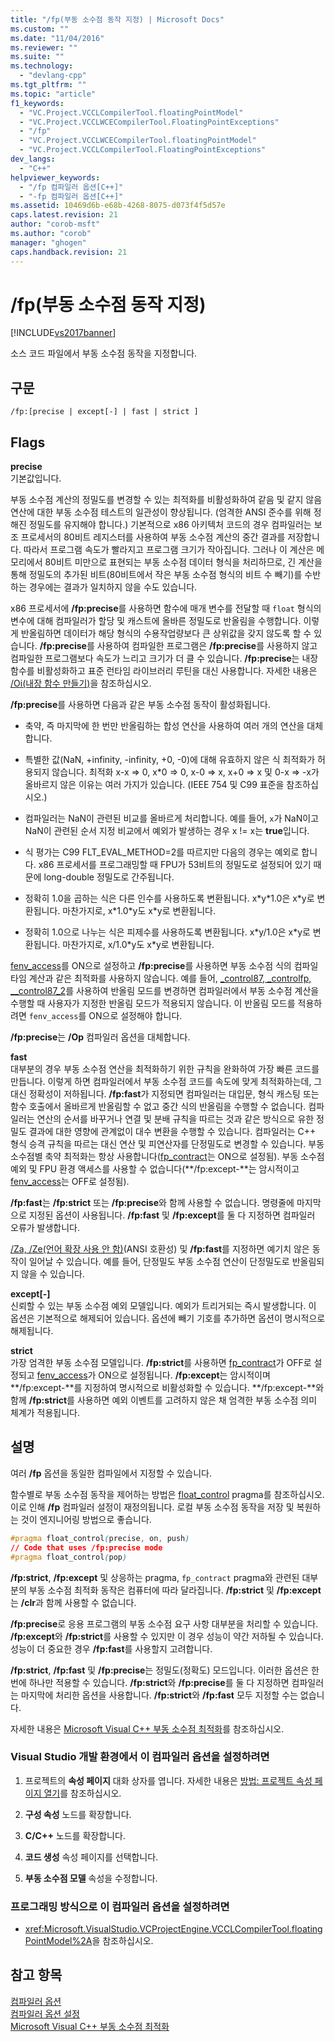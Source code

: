 ```yaml
---
title: "/fp(부동 소수점 동작 지정) | Microsoft Docs"
ms.custom: ""
ms.date: "11/04/2016"
ms.reviewer: ""
ms.suite: ""
ms.technology: 
  - "devlang-cpp"
ms.tgt_pltfrm: ""
ms.topic: "article"
f1_keywords: 
  - "VC.Project.VCCLCompilerTool.floatingPointModel"
  - "VC.Project.VCCLWCECompilerTool.FloatingPointExceptions"
  - "/fp"
  - "VC.Project.VCCLWCECompilerTool.floatingPointModel"
  - "VC.Project.VCCLCompilerTool.FloatingPointExceptions"
dev_langs: 
  - "C++"
helpviewer_keywords: 
  - "/fp 컴파일러 옵션[C++]"
  - "-fp 컴파일러 옵션[C++]"
ms.assetid: 10469d6b-e68b-4268-8075-d073f4f5d57e
caps.latest.revision: 21
author: "corob-msft"
ms.author: "corob"
manager: "ghogen"
caps.handback.revision: 21
---
```

# /fp(부동 소수점 동작 지정)
[!INCLUDE[vs2017banner](../../assembler/inline/includes/vs2017banner.md)]

소스 코드 파일에서 부동 소수점 동작을 지정합니다.  
  
## 구문  
  
```  
/fp:[precise | except[-] | fast | strict ]  
```  
  
## Flags  
 **precise**  
 기본값입니다.  
  
 부동 소수점 계산의 정밀도를 변경할 수 있는 최적화를 비활성화하여 같음 및 같지 않음 연산에 대한 부동 소수점 테스트의 일관성이 향상됩니다. \(엄격한 ANSI 준수를 위해 정해진 정밀도를 유지해야 합니다.\) 기본적으로 x86 아키텍처 코드의 경우 컴파일러는 보조 프로세서의 80비트 레지스터를 사용하여 부동 소수점 계산의 중간 결과를 저장합니다.  따라서 프로그램 속도가 빨라지고 프로그램 크기가 작아집니다.  그러나 이 계산은 메모리에서 80비트 미만으로 표현되는 부동 소수점 데이터 형식을 처리하므로, 긴 계산을 통해 정밀도의 추가된 비트\(80비트에서 작은 부동 소수점 형식의 비트 수 빼기\)를 수반하는 경우에는 결과가 일치하지 않을 수도 있습니다.  
  
 x86 프로세서에 **\/fp:precise**를 사용하면 함수에 매개 변수를 전달할 때 `float` 형식의 변수에 대해 컴파일러가 할당 및 캐스트에 올바른 정밀도로 반올림을 수행합니다.  이렇게 반올림하면 데이터가 해당 형식의 수용작업량보다 큰 상위값을 갖지 않도록 할 수 있습니다.  **\/fp:precise**를 사용하여 컴파일한 프로그램은 **\/fp:precise**를 사용하지 않고 컴파일한 프로그램보다 속도가 느리고 크기가 더 클 수 있습니다.  **\/fp:precise**는 내장 함수를 비활성화하고 표준 런타임 라이브러리 루틴을 대신 사용합니다.  자세한 내용은 [\/Oi\(내장 함수 만들기\)](../../build/reference/oi-generate-intrinsic-functions.md)을 참조하십시오.  
  
 **\/fp:precise**를 사용하면 다음과 같은 부동 소수점 동작이 활성화됩니다.  
  
-   축약, 즉 마지막에 한 번만 반올림하는 합성 연산을 사용하여 여러 개의 연산을 대체합니다.  
  
-   특별한 값\(NaN, \+infinity, \-infinity, \+0, \-0\)에 대해 유효하지 않은 식 최적화가 허용되지 않습니다.  최적화 x\-x \=\> 0, x\*0 \=\> 0, x\-0 \=\> x, x\+0 \=\> x 및 0\-x \=\> \-x가 올바르지 않은 이유는 여러 가지가 있습니다. \(IEEE 754 및 C99 표준을 참조하십시오.\)  
  
-   컴파일러는 NaN이 관련된 비교를 올바르게 처리합니다.  예를 들어, `x`가 NaN이고 NaN이 관련된 순서 지정 비교에서 예외가 발생하는 경우 x \!\= x는 **true**입니다.  
  
-   식 평가는 C99 FLT\_EVAL\_METHOD\=2를 따르지만 다음의 경우는 예외로 합니다. x86 프로세서를 프로그래밍할 때 FPU가 53비트의 정밀도로 설정되어 있기 때문에 long\-double 정밀도로 간주됩니다.  
  
-   정확히 1.0을 곱하는 식은 다른 인수를 사용하도록 변환됩니다.  x\*y\*1.0은 x\*y로 변환됩니다.  마찬가지로, x\*1.0\*y도 x\*y로 변환됩니다.  
  
-   정확히 1.0으로 나누는 식은 피제수를 사용하도록 변환됩니다.  x\*y\/1.0은 x\*y로 변환됩니다.  마찬가지로, x\/1.0\*y도 x\*y로 변환됩니다.  
  
 [fenv\_access](../../preprocessor/fenv-access.md)를 ON으로 설정하고 **\/fp:precise**를 사용하면 부동 소수점 식의 컴파일 타임 계산과 같은 최적화를 사용하지 않습니다.  예를 들어, [\_control87, \_controlfp, \_\_control87\_2](../../c-runtime-library/reference/control87-controlfp-control87-2.md)를 사용하여 반올림 모드를 변경하면 컴파일러에서 부동 소수점 계산을 수행할 때 사용자가 지정한 반올림 모드가 적용되지 않습니다. 이 반올림 모드를 적용하려면 `fenv_access`를 ON으로 설정해야 합니다.  
  
 **\/fp:precise**는 **\/Op** 컴파일러 옵션을 대체합니다.  
  
 **fast**  
 대부분의 경우 부동 소수점 연산을 최적화하기 위한 규칙을 완화하여 가장 빠른 코드를 만듭니다.  이렇게 하면 컴파일러에서 부동 소수점 코드를 속도에 맞게 최적화하는데, 그 대신 정확성이 저하됩니다.  **\/fp:fast**가 지정되면 컴파일러는 대입문, 형식 캐스팅 또는 함수 호출에서 올바르게 반올림할 수 없고 중간 식의 반올림을 수행할 수 없습니다.  컴파일러는 연산의 순서를 바꾸거나 연결 및 분배 규칙을 따르는 것과 같은 방식으로 유한 정밀도 결과에 대한 영향에 관계없이 대수 변환을 수행할 수 있습니다.  컴파일러는 C\+\+ 형식 승격 규칙을 따르는 대신 연산 및 피연산자를 단정밀도로 변경할 수 있습니다.  부동 소수점별 축약 최적화는 항상 사용합니다\([fp\_contract](../../preprocessor/fp-contract.md)는 ON으로 설정됨\).  부동 소수점 예외 및 FPU 환경 액세스를 사용할 수 없습니다\(**\/fp:except\-**는 암시적이고 [fenv\_access](../../preprocessor/fenv-access.md)는 OFF로 설정됨\).  
  
 **\/fp:fast**는 **\/fp:strict** 또는 **\/fp:precise**와 함께 사용할 수 없습니다.  명령줄에 마지막으로 지정된 옵션이 사용됩니다.  **\/fp:fast** 및 **\/fp:except**를 둘 다 지정하면 컴파일러 오류가 발생합니다.  
  
 [\/Za, \/Ze\(언어 확장 사용 안 함\)](../../build/reference/za-ze-disable-language-extensions.md)\(ANSI 호환성\) 및 **\/fp:fast**를 지정하면 예기치 않은 동작이 일어날 수 있습니다.  예를 들어, 단정밀도 부동 소수점 연산이 단정밀도로 반올림되지 않을 수 있습니다.  
  
 **except\[\-\]**  
 신뢰할 수 있는 부동 소수점 예외 모델입니다.  예외가 트리거되는 즉시 발생합니다.  이 옵션은 기본적으로 해제되어 있습니다.  옵션에 빼기 기호를 추가하면 옵션이 명시적으로 해제됩니다.  
  
 **strict**  
 가장 엄격한 부동 소수점 모델입니다.  **\/fp:strict**를 사용하면 [fp\_contract](../../preprocessor/fp-contract.md)가 OFF로 설정되고 [fenv\_access](../../preprocessor/fenv-access.md)가 ON으로 설정됩니다.  **\/fp:except**는 암시적이며 **\/fp:except\-**를 지정하여 명시적으로 비활성화할 수 있습니다.  **\/fp:except\-**와 함께 **\/fp:strict**를 사용하면 예외 이벤트를 고려하지 않은 채 엄격한 부동 소수점 의미 체계가 적용됩니다.  
  
## 설명  
 여러 **\/fp** 옵션을 동일한 컴파일에서 지정할 수 있습니다.  
  
 함수별로 부동 소수점 동작을 제어하는 방법은 [float\_control](../../preprocessor/float-control.md) pragma를 참조하십시오.  이로 인해 **\/fp** 컴파일러 설정이 재정의됩니다.  로컬 부동 소수점 동작을 저장 및 복원하는 것이 엔지니어링 방법으로 좋습니다.  
  
```css  
#pragma float_control(precise, on, push)  
// Code that uses /fp:precise mode  
#pragma float_control(pop)  
```  
  
 **\/fp:strict**, **\/fp:except** 및 상응하는 pragma, `fp_contract` pragma와 관련된 대부분의 부동 소수점 최적화 동작은 컴퓨터에 따라 달라집니다.  **\/fp:strict** 및 **\/fp:except**는 **\/clr**과 함께 사용할 수 없습니다.  
  
 **\/fp:precise**로 응용 프로그램의 부동 소수점 요구 사항 대부분을 처리할 수 있습니다.  **\/fp:except**와 **\/fp:strict**를 사용할 수 있지만 이 경우 성능이 약간 저하될 수 있습니다.  성능이 더 중요한 경우 **\/fp:fast**를 사용할지 고려합니다.  
  
 **\/fp:strict**, **\/fp:fast** 및 **\/fp:precise**는 정밀도\(정확도\) 모드입니다.  이러한 옵션은 한 번에 하나만 적용할 수 있습니다.  **\/fp:strict**와 **\/fp:precise**를 둘 다 지정하면 컴파일러는 마지막에 처리한 옵션을 사용합니다.  **\/fp:strict**와 **\/fp:fast** 모두 지정할 수는 없습니다.  
  
 자세한 내용은 [Microsoft Visual C\+\+ 부동 소수점 최적화](http://msdn.microsoft.com/library/aa289157.aspx)를 참조하십시오.  
  
### Visual Studio 개발 환경에서 이 컴파일러 옵션을 설정하려면  
  
1.  프로젝트의 **속성 페이지** 대화 상자를 엽니다.  자세한 내용은 [방법: 프로젝트 속성 페이지 열기](../../misc/how-to-open-project-property-pages.md)를 참조하십시오.  
  
2.  **구성 속성** 노드를 확장합니다.  
  
3.  **C\/C\+\+** 노드를 확장합니다.  
  
4.  **코드 생성** 속성 페이지를 선택합니다.  
  
5.  **부동 소수점 모델** 속성을 수정합니다.  
  
### 프로그래밍 방식으로 이 컴파일러 옵션을 설정하려면  
  
-   <xref:Microsoft.VisualStudio.VCProjectEngine.VCCLCompilerTool.floatingPointModel%2A>을 참조하십시오.  
  
## 참고 항목  
 [컴파일러 옵션](../../build/reference/compiler-options.md)   
 [컴파일러 옵션 설정](../../build/reference/setting-compiler-options.md)   
 [Microsoft Visual C\+\+ 부동 소수점 최적화](http://msdn.microsoft.com/library/aa289157.aspx)
